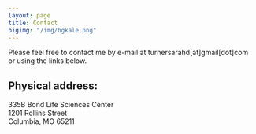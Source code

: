 ```yaml
---
layout: page
title: Contact
bigimg: "/img/bgkale.png"
---
```


Please feel free to contact me by e-mail at turnersarahd[at]gmail[dot]com or using the links below. 

## Physical address:
335B Bond Life Sciences Center  
1201 Rollins Street  
Columbia, MO 65211
